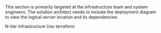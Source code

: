 This section is primarily targeted at the infrastructure team and system engineers. The solution architect needs to include the deployment diagram to view the logical server location and its dependencies.

N-tier infrastructure
Use terraform
